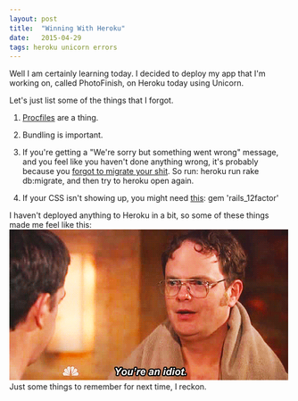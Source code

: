 ```yaml
---
layout: post
title:  "Winning With Heroku"
date:   2015-04-29
tags: heroku unicorn errors
---
```


Well I am certainly learning today.  I decided to deploy my app that I'm working on, called PhotoFinish, on Heroku today using Unicorn.

Let's just list some of the things that I forgot.

1. <a href="https://devcenter.heroku.com/articles/procfile">Procfiles</a> are a thing.

2. Bundling is important.

3. If you're getting a "We're sorry but something went wrong" message, and you feel like you haven't done anything wrong, it's probably because you <a href="http://stackoverflow.com/questions/20924389/heroku-were-sorry-but-something-went-wrong">forgot to migrate your shit</a>. So run: <span class="keyword">heroku run rake db:migrate</span>, and then try to <span class="keyword">heroku open</span> again.


4. If your CSS isn't showing up, you might need <a href="https://devcenter.heroku.com/articles/ruby-support#injected-plugins">this</a>: <span class="keyword">gem 'rails_12factor'</span>



I haven't deployed anything to Heroku in a bit, so some of these things made me feel like this:
<img src="/assets/images/idiot.gif">
Just some things to remember for next time, I reckon.